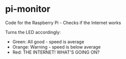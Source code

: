 pi-monitor
==========

Code for the Raspberry Pi - Checks if the Internet works

Turns the LED accordingly:
- Green: All good - speed is average
- Orange: Warning - speed is below average
- Red: THE INTERNET! WHAT'S GOING ON?
